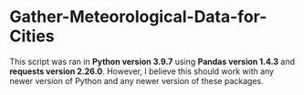# Gather-Meteorological-Data-for-Cities

This script was ran in **Python version 3.9.7** using **Pandas version 1.4.3** and **requests version 2.26.0**. However, I believe this should work with any newer version of Python and any newer version of these packages. 
